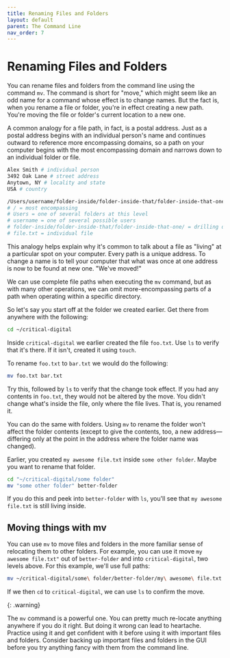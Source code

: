 ```yaml
---
title: Renaming Files and Folders
layout: default
parent: The Command Line
nav_order: 7
---
```

# Renaming Files and Folders

You can rename files and folders from the command line using the command `mv`. The command is short for "move," which might seem like an odd name for a command whose effect is to change names. But the fact is, when you rename a file or folder, you're in effect creating a new path. You're moving the file or folder's current location to a new one.

A common analogy for a file path, in fact, is a postal address. Just as a postal address begins with an individual person's name and continues outward to reference more encompassing domains, so a path on your computer begins with the most encompassing domain and narrows down to an individual folder or file.

```zsh
Alex Smith # individual person
3492 Oak Lane # street address
Anytown, NY # locality and state
USA # country
```
```zsh
/Users/username/folder-inside/folder-inside-that/folder-inside-that-one/file.xt
# / = most encompassing
# Users = one of several folders at this level
# username = one of several possible users
# folder-inside/folder-inside-that/folder-inside-that-one/ = drilling down several levels
# file.txt = individual file
```
This analogy helps explain why it's common to talk about a file as "living" at a particular spot on your computer. Every path is a unique address. To change a name is to tell your computer that what was once at one address is now to be found at new one. "We've moved!"

We can use complete file paths when executing the `mv` command, but as with many other operations, we can omit more-encompassing parts of a path when operating within a specific directory.

So let's say you start off at the folder we created earlier. Get there from anywhere with the following:

```zsh
cd ~/critical-digital
```
Inside `critical-digital` we earlier created the file `foo.txt`. Use `ls` to verify that it's there. If it isn't, created it using `touch`.

To rename `foo.txt` to `bar.txt` we would do the following:

```zsh
mv foo.txt bar.txt
```
Try this, followed by `ls` to verify that the change took effect. If you had any contents in `foo.txt`, they would not be altered by the move. You didn't change what's inside the file, only where the file lives. That is, you renamed it.

You can do the same with folders. Using `mv` to rename the folder won't affect the folder contents (except to give the contents, too, a new address&mdash;differing only at the point in the address where the folder name was changed).

Earlier, you created `my awesome file.txt` inside `some other folder`. Maybe you want to rename that folder.

```zsh
cd "~/critical-digital/some folder"
mv "some other folder" better-folder
```
If you do this and peek into `better-folder` with `ls`, you'll see that `my awesome file.txt` is still living inside.

## Moving things with mv

You can use `mv` to move files and folders in the more familiar sense of relocating them to other folders. For example, you can use it move `my awesome file.txt"` out of `better-folder` and into `critical-digital`, two levels above. For this example, we'll use full paths:

```zsh
mv ~/critical-digital/some\ folder/better-folder/my\ awesome\ file.txt ~/critical-digital/my\ awesome\ file.txt
```
If we then `cd` to `critical-digital`, we can use `ls` to confirm the move.

{: .warning}

The `mv` command is a powerful one. You can pretty much re-locate anything anywhere if you do it right. But doing it wrong can lead to heartache. Practice using it and get confident with it before using it with important files and folders. Consider backing up important files and folders in the GUI before you try anything fancy with them from the command line.